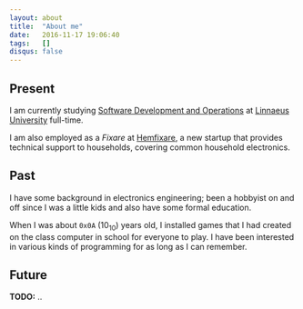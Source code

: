 ```yaml
---
layout: about
title:  "About me"
date:   2016-11-17 19:06:40
tags:   []
disqus: false
---
```



Present
-------
I am currently studying [Software Development and Operations][udm-devops] 
at [Linnaeus University][lnu-eng] full-time.

I am also employed as a _Fixare_ at [Hemfixare][hemfixare], a new 
startup that provides technical support to households, covering common 
household electronics. 

Past
----
I have some background in electronics engineering; been a hobbyist on
and off since I was a little kids and also have some formal education.

When I was about `0x0A` (10<sub>10</sub>) years old, I installed games 
that I had created on the class computer in school for everyone to play. 
I have been interested in various kinds of programming for as long as I 
can remember.

Future
------
__TODO:__ ..
    
    
[udm-devops]: http://udm-devops.se
[lnu-eng]: https://lnu.se/en/
[hemfixare]: https://hemfixare.se/

